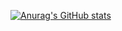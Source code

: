 [![Anurag's GitHub stats](https://github-readme-stats.vercel.app/api?username=nishb369&theme=blue_navy&hide=prs,issues,contribs&show_icons=true)](https://github.com/anuraghazra/github-readme-stats)
